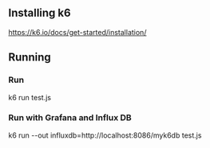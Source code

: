 ## Installing k6
https://k6.io/docs/get-started/installation/

## Running

### Run
k6 run test.js

### Run with Grafana and Influx DB
k6 run --out influxdb=http://localhost:8086/myk6db test.js
